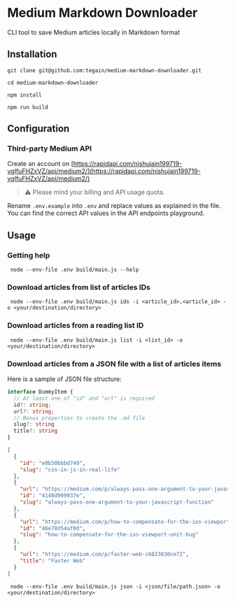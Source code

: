 # Medium Markdown Downloader

CLI tool to save Medium articles locally in Markdown format

## Installation

```shell
git clone git@github.com:tegain/medium-markdown-downloader.git

cd medium-markdown-downloader

npm install

npm run build
```

## Configuration

### Third-party Medium API

Create an account on [https://rapidapi.com/nishujain199719-vgIfuFHZxVZ/api/medium2/](https://rapidapi.com/nishujain199719-vgIfuFHZxVZ/api/medium2/)

> :warning: Please mind your billing and API usage quota.

Rename `.env.example` into `.env` and replace values as explained in the file. You can find the correct API values in the API endpoints playground. 

## Usage

### Getting help

```shell
 node --env-file .env build/main.js --help
```

### Download articles from list of articles IDs

```shell
 node --env-file .env build/main.js ids -i <article_id>,<article_id> -o <your/destination/directory>
```

### Download articles from a reading list ID

```shell
 node --env-file .env build/main.js list -i <list_id> -o <your/destination/directory>
```

### Download articles from a JSON file with a list of articles items

Here is a sample of JSON file structure:

```ts
interface DummyItem {
  // At least one of "id" and "url" is required
  id?: string;
  url?: string;
  // Bonus properties to create the .md file
  slug?: string
  title?: string
}
```

```json
[
  {
    "id": "e0b50bbbd740",
    "slug": "css-in-js-in-real-life"
  },
  {
    "url": "https://medium.com/p/always-pass-one-argument-to-your-javascript-function-4140d909937e",
    "id": "4140d909937e",
    "slug": "always-pass-one-argument-to-your-javascript-function"
  },
  {
    "url": "https://medium.com/p/how-to-compensate-for-the-ios-viewport-unit-bug-46e78d54af0d",
    "id": "46e78d54af0d",
    "slug": "how-to-compensate-for-the-ios-viewport-unit-bug"
  },
  {
    "url": "https://medium.com/p/faster-web-c6823830ce72",
    "title": "Faster Web"
  }
]

```

```shell
 node --env-file .env build/main.js json -i <json/file/path.json> -o <your/destination/directory>
```